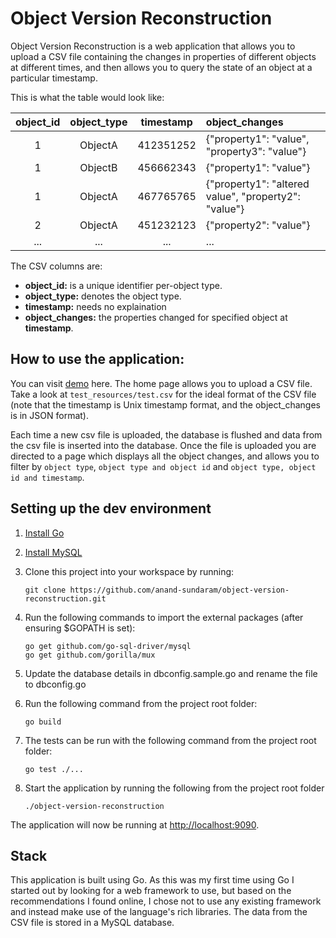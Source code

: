 # Object Version Reconstruction

Object Version Reconstruction is a web application that allows you to upload a CSV file containing the changes in properties of different objects at different times, and then allows you to query the state of an object at a particular timestamp.

This is what the table would look like:

object_id | object_type | timestamp | object_changes
:-------: | :---------: | :--------: | :------------
 1        |  ObjectA    |  412351252 | {"property1": "value", "property3": "value"}
 1        |  ObjectB    |  456662343 | {"property1": "value"}
 1        |  ObjectA    |  467765765 | {"property1": "altered value", "property2": "value"}
 2        |  ObjectA    |  451232123 | {"property2": "value"}
...       |  ...        |  ...       | ...

The CSV columns are:

 - **object_id:** is a unique identifier per-object type.
 - **object_type:** denotes the object type.
 - **timestamp:** needs no explaination
 - **object_changes:** the properties changed for specified object at **timestamp**.

## How to use the application:

You can visit [demo](http://188.166.244.40:9090/) here.
The home page allows you to upload a CSV file. Take a look at `test_resources/test.csv` for the ideal format of the CSV file (note that the timestamp is Unix timestamp format, and the object_changes is in JSON format).

Each time a new csv file is uploaded, the database is flushed and data from the csv file is inserted into the database. Once the file is uploaded you are directed to a page which displays all the object changes, and allows you to filter by `object type`, `object type and object id` and `object type, object id and timestamp`.


## Setting up the dev environment

1. [Install Go](https://golang.org/doc/install)

2. [Install MySQL](http://dev.mysql.com/doc/refman/5.7/en/installing.html)

3. Clone this project into your workspace by running:

	```
	git clone https://github.com/anand-sundaram/object-version-reconstruction.git
	```

4. Run the following commands to import the external packages (after ensuring $GOPATH is set):

	```
	go get github.com/go-sql-driver/mysql
	go get github.com/gorilla/mux
	```

5. Update the database details in dbconfig.sample.go and rename the file to dbconfig.go

6. Run the following command from the project root folder:

	```
	go build
	```
7. The tests can be run with the following command from the project root folder:

	```
	go test ./...
	```


8. Start the application by running the following from the project root folder

	```
	./object-version-reconstruction
	```

The application will now be running at [http://localhost:9090](http://localhost:9090).

## Stack

This application is built using Go. As this was my first time using Go I started out by looking for a web framework to use, but based on the recommendations I found online, I chose not to use any existing framework and instead make use of the language's rich libraries. The data from the CSV file is stored in a MySQL database.
